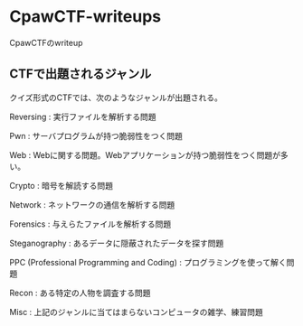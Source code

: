 # CpawCTF-writeups
CpawCTFのwriteup

## CTFで出題されるジャンル
クイズ形式のCTFでは、次のようなジャンルが出題される。

Reversing : 実行ファイルを解析する問題

Pwn : サーバプログラムが持つ脆弱性をつく問題

Web : Webに関する問題。Webアプリケーションが持つ脆弱性をつく問題が多い。

Crypto : 暗号を解読する問題

Network : ネットワークの通信を解析する問題

Forensics : 与えらたファイルを解析する問題

Steganography : あるデータに隠蔽されたデータを探す問題

PPC (Professional Programming and Coding) : プログラミングを使って解く問題

Recon : ある特定の人物を調査する問題

Misc : 上記のジャンルに当てはまらないコンピュータの雑学、練習問題


